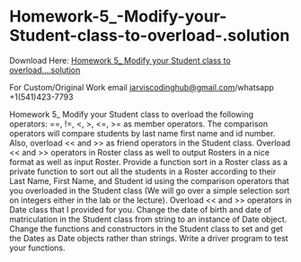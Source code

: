 # Homework-5_-Modify-your-Student-class-to-overload-.solution

Download Here: [Homework 5_ Modify your Student class to overload….solution](https://jarviscodinghub.com/assignment/homework-5_-modify-your-student-class-to-overload-solution/)

For Custom/Original Work email jarviscodinghub@gmail.com/whatsapp +1(541)423-7793

Homework 5_
Modify your Student class to overload the following operators: ==, !=, <, >, <=, >= as member operators. The comparison operators will compare students by last name first name and id number. Also, overload << and >> as friend operators in the Student class. Overload << and >> operators in Roster class as well to output Rosters in a nice format as well as input Roster. Provide a function sort in a Roster class as a private function to sort out all the students in a Roster according to their Last Name, First Name, and Student id using the comparison operators that you overloaded in the Student class (We will go over a simple selection sort on integers either in the lab or the lecture). Overload << and >> operators in Date class that I provided for you. Change the date of birth and date of matriculation in the Student class from string to an instance of Date object. Change the functions and constructors in the Student class to set and get the Dates as Date objects rather than strings.
Write a driver program to test your functions.

